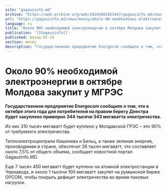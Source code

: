 ```yaml
---
site: "gagauzinfo.md"
archive: "https://web.archive.org/web/20241001023447/gagauzinfo.md/news/money/okolo-90-neobhodimoi-elektroenergii-v-oktyabre-moldova-zakupit-u-mgres"
url: "https://gagauzinfo.md/news/money/okolo-90-neobhodimoi-elektroenergii-v-oktyabre-moldova-zakupit-u-mgres"
language: ru
title: "Около 90% необходимой электроэнергии в октябре Молдова закупит у МГРЭС"
publication: '[[Gagauzinfo]]'
published: Назад-01-14
section: money
description: "Государственное предприятие Energocom сообщило о том, что в октябре этого года для потребителей на правом берегу Днестра будет закуплено примерно 344 тысячи 343 мегаватта электричества."
---
```


# Около 90% необходимой электроэнергии в октябре Молдова закупит у МГРЭС

**Государственное предприятие Energocom сообщило о том, что в октябре этого года для потребителей на правом берегу Днестра будет закуплено примерно 344 тысячи 343 мегаватта электричества.**

Из них 310 тысяч мегаватт будет куплено у Молдавской ГРЭС – это 90% от требуемого электричества.

Теплоэлектроцентрали Кишинева и Бельц, а также зеленая энергия, производимая в стране, обеспечат 26 тысяч мегаватт, что составляет около 7,5% от общего объема, сообщает новостной портал Gagauzinfo.MD.

Еще 7 тысяч 450 мегаватт будет куплено на атомной электростанции в Чернаводэ, и около 1 тысячи 100 мегаватт закупят на румынской бирже OPCOM, чтобы покрыть дефицит электричества во время пиковых нагрузок.